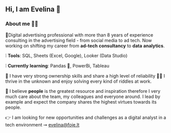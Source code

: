 ## Hi, I am Evelina :vulcan_salute:
### About me :surfing_woman:

:triangular_flag_on_post:Digital advertising professional with more than 8 years of experience consulting in the advertising field - from social media to ad tech. Now working on shifting my career from **ad-tech** **consultancy** to **data** **analytics**.

:grey_exclamation: **Tools**: SQL, Sheets (Excel, Google), Looker (Data Studio)

:grey_exclamation: **Currently** **learning**: Pandas :panda_face:, PowerBi, Tableau

:triangular_flag_on_post: I have very strong ownership skills and share a high level of reliability :raising_hand_woman: I thrive in the unknown and enjoy solving every kind of riddles at work. 

:triangular_flag_on_post: I believe **people** is the greatest resource and inspiration therefore I very much care about the team, my colleagues and everyone around. I lead by example and expect the company shares the highest virtues towards its people. 

:point_right: I am looking for new opportunities and challenges as a digital analyst in a tech environment ➙ evelina@foje.lt
